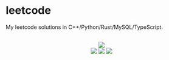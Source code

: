 # leetcode
My leetcode solutions in C++/Python/Rust/MySQL/TypeScript.

<div align="center">
<br/>
<img src="https://img.shields.io/badge/Solved-737/3246%20=%2022%25-blue.svg?style=flat-square" />
<br/>
<img src="https://img.shields.io/badge/Easy-296/817-5CB85D.svg?style=flat-square" />
<img src="https://img.shields.io/badge/Medium-348/1703-F0AE4E.svg?style=flat-square" />
<img src="https://img.shields.io/badge/Hard-93/726-D95450.svg?style=flat-square" />
</div>